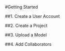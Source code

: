 #Getting Started

##1. Create a User Account

##2. Create a Project

##3. Upload a Model

##4. Add Collaborators

